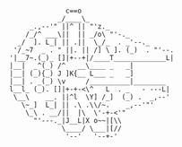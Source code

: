 <pre><code>
                c==o
              _/____\_
       _.,--'" ||^ || "'z._
      /_/^ ___\||  || _/o\ "'-._
    _/  ]. L_| || .||  \_/_  . _'--._
   '/_~7  _ . " ||. || /] \ ]. (_)  . "'--.
  '|__7~.(_)_ []|+--+|/____T_____________L|
  |__|  _^(_) /^   __\____ _   _|
  |__| (_){_) J ]K{__ L___ _   _]
  |__| . _(_) \v     /__________|________
  l__l_ (_). []|+-+-<\^   L  . _   - ---L|
   \__\    __. ||^l  \Y] /_]  (_) .  _,--'
     \~_]  L_| || .\ .\\/~.    _,--'"'
      \_\ . __/||  |\  \'-+-<'"
        "'---._|J__L|X o~~|[\\
               \____/ \___|[//
                '--'   '--+-'
</code></pre>
